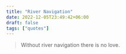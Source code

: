 ```yaml
---
title: "River Navigation"
date: 2022-12-05T23:49:42+06:00
draft: false
tags: ["quotes"]
---
```


> Without river navigation there is no love.